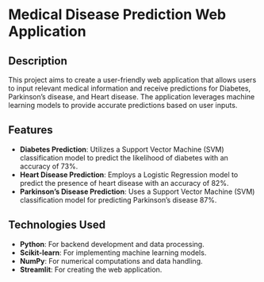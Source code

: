 # Medical Disease Prediction Web Application

## Description

This project aims to create a user-friendly web application that allows users to input relevant medical information and receive predictions for Diabetes, Parkinson’s disease, and Heart disease. The application leverages machine learning models to provide accurate predictions based on user inputs.

## Features

- **Diabetes Prediction**: Utilizes a Support Vector Machine (SVM) classification model to predict the likelihood of diabetes with an accuracy of 73%.
- **Heart Disease Prediction**: Employs a Logistic Regression model to predict the presence of heart disease with an accuracy of 82%.
- **Parkinson’s Disease Prediction**: Uses a Support Vector Machine (SVM) classification model for predicting Parkinson’s disease 87%.

## Technologies Used

- **Python**: For backend development and data processing.
- **Scikit-learn**: For implementing machine learning models.
- **NumPy**: For numerical computations and data handling.
- **Streamlit**: For creating the web application.

